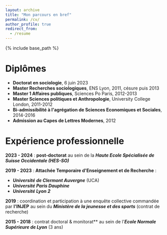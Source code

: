 ```yaml
---
layout: archive
title: "Mon parcours en bref"
permalink: /cv/
author_profile: true
redirect_from:
  - /resume
---
```


{% include base_path %}

Diplômes
======
* **Doctorat en sociologie**, 6 juin 2023
* **Master Recherches sociologiques**, ENS Lyon, 2011, césure puis 2013
* **Master 1 Affaires publiques**, Sciences Po Paris, 2012-2013
* **Master Sciences politiques et Anthropologie**, University College London, 2011-2012
* **Bi-admissibilité à l'agrégation de Sciences Economiques et Sociales**, 2014-2016
* **Admission au Capes de Lettres Modernes**, 2012

Expérience professionnelle
======

**2023 - 2024** : **post-doctorat** au sein de la ***Haute Ecole Spécialisée de Suisse Occidentale (HES-SO)***

**2019 - 2023** : **Attachée Temporaire d'Enseignement et de Recherche** : 
- ***Université de Clermont Auvergne*** (UCA)
- ***Université Paris Dauphine***
- ***Université Lyon 2***

**2019** : coordination et participation à une enquête collective commandée par **l'INJEP** au sein du ***Ministère de la jeunesse et des sports*** (contrat de recherche)

**2015 - 2018** : contrat doctoral & monitorat** au sein de l'***Ecole Normale Supérieure de Lyon*** (3 ans)


